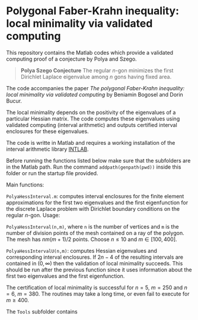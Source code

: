 # Polygonal Faber-Krahn inequality: local minimality via validated computing

This repository contains the Matlab codes which provide a validated computing proof of a conjecture by Polya and Szego.

> **Polya Szego Conjecture** The regular $n$-gon minimizes the first Dirichlet Laplace eigenvalue among $n$ gons having fixed area.

The code accompanies the paper *The polygonal Faber-Krahn inequality: local minimality via validated computing* by Beniamin Bogosel and Dorin Bucur. 

The local minimality depends on the positivity of the eigenvalues of a particular Hessian matrix. The code computes these eigenvalues using validated computing (interval arithmetic) and outputs certified interval enclosures for these eigenvalues. 

The code is writte in Matlab and requires a working installation of the interval arithmetic library [INTLAB](https://www.tuhh.de/ti3/intlab/). 

Before running the functions listed below make sure that the subfolders are in the Matlab path. Run the command `addpath(genpath(pwd))` inside this folder or run the startup file provided. 

Main functions:

`PolyaHessInterval.m`: computes interval enclosures for the finite element approximations for the first two eigenvalues and the first eigenfunction for the discrete Laplace problem with Dirichlet boundary conditions on the regular $n$-gon. Usage:

`PolyaHessInterval(n,m)`, where `n` is the number of vertices and `m` is the number of division points of the mesh contained on a ray of the polygon. The mesh has $nm(m+1)/2$ points. Choose $n \leq 10$ and $m \in [100,400]$.  

`PolyaHessIntervalU(n,m)`: computes Hessian eigenvalues and corresponding interval enclosures. If $2n-4$ of the resulting intervals are contained in $(0,\infty)$ then the validation of local minimality succeeds. This should be run after the previous function since it uses information about the first two eigenvalues and the first eigenfunction. 

The certification of local minimality is successful for $n=5$, $m=250$ and $n=6$, $m=380$. The routines may take a long time, or even fail to execute for $m \geq 400$.

The `Tools` subfolder contains 